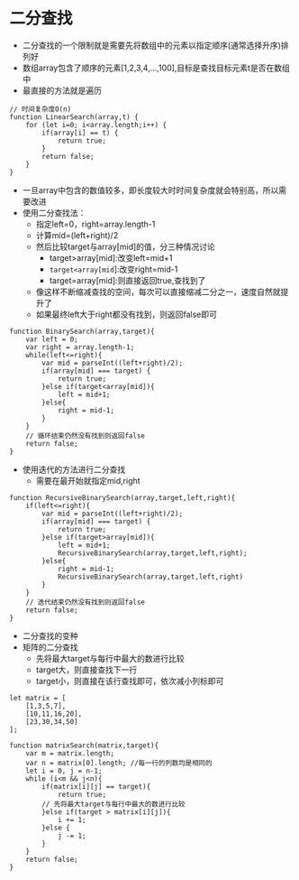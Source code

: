 # 二分查找 
- 二分查找的一个限制就是需要先将数组中的元素以指定顺序(通常选择升序)排列好
- 数组array包含了顺序的元素[1,2,3,4,...,100],目标是查找目标元素t是否在数组中
- 最直接的方法就是遍历

```
// 时间复杂度O(n)
function LinearSearch(array,t) {
    for (let i=0; i<array.length;i++) {
        if(array[i] == t) {
            return true;
        }
        return false;
    }
}
```

- 一旦array中包含的数值较多，即长度较大时时间复杂度就会特别高，所以需要改进
- 使用二分查找法：
    - 指定left=0，right=array.length-1
    - 计算mid=(left+right)/2
    - 然后比较target与array[mid]的值，分三种情况讨论
        - target>array[mid]:改变left=mid+1
        - `target<array[mid`]:改变right=mid-1
        - target=array[mid]:则直接返回true,查找到了
    - 像这样不断缩减查找的空间，每次可以直接缩减二分之一，速度自然就提升了
    - 如果最终left大于right都没有找到，则返回false即可
```
function BinarySearch(array,target){
    var left = 0;
    var right = array.length-1;
    while(left<=right){
        var mid = parseInt((left+right)/2);
        if(array[mid] === target) {
            return true;
        }else if(target<array[mid]){
            left = mid+1;
        }else{
            right = mid-1;
        }
    }
    // 循环结束仍然没有找到则返回false
    return false;
}
```

- 使用迭代的方法进行二分查找
    - 需要在最开始就指定mid,right

```
function RecursiveBinarySearch(array,target,left,right){
    if(left<=right){
        var mid = parseInt((left+right)/2);
        if(array[mid] === target) {
            return true;
        }else if(target>array[mid]){
            left = mid+1;
            RecursiveBinarySearch(array,target,left,right);
        }else{
            right = mid-1;
            RecursiveBinarySearch(array,target,left,right)
        }
    }
    // 迭代结束仍然没有找到则返回false
    return false;
}
```

- 二分查找的变种
- 矩阵的二分查找
    - 先将最大target与每行中最大的数进行比较
    - target大，则直接查找下一行
    - target小，则直接在该行查找即可，依次减小列标即可
```
let matrix = [
    [1,3,5,7],
    [10,11,16,20],
    [23,30,34,50]
];

function matrixSearch(matrix,target){
    var m = matrix.length;
    var n = matrix[0].length; //每一行的列数均是相同的
    let i = 0, j = n-1;
    while (i<m && j<n){
        if(matrix[i][j] == target){
            return true;
        // 先将最大target与每行中最大的数进行比较
        }else if(target > matrix[i][j]){
            i += 1;
        }else {
            j -= 1;
        }
    }
    return false;
}
```
